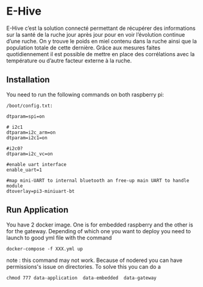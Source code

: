 # E-Hive
E-Hive c’est la solution connecté permettant de récupérer des informations sur la santé de la ruche jour après jour pour en voir l’évolution continue d’une ruche. On y trouve le poids en miel contenu dans la ruche ainsi que la population totale de cette dernière. Grâce aux mesures faites quotidiennement il est possible de mettre en place des corrélations avec la température ou d’autre facteur externe à la ruche.

## Installation

You need to run the following commands on both raspberry pi:

`/boot/config.txt:`

```
dtparam=spi=on

# i2c1
dtparam=i2c_arm=on
dtparam=i2c1=on

#i2c0?
dtparam=i2c_vc=on

#enable uart interface
enable_uart=1

#map mini-UART to internal bluetooth an free-up main UART to handle module
dtoverlay=pi3-miniuart-bt
```

## Run Application

You have 2 docker image. One is for embedded raspberry and the other is for the gateway.
Depending of which one you want to deploy you need to launch to good yml file with the command
```
docker-compose -f XXX.yml up
```

note : this command may not work. Because of nodered you can have permissions's issue on directories.
To solve this you can do a
```
chmod 777 data-application  data-embedded  data-gateway
```
